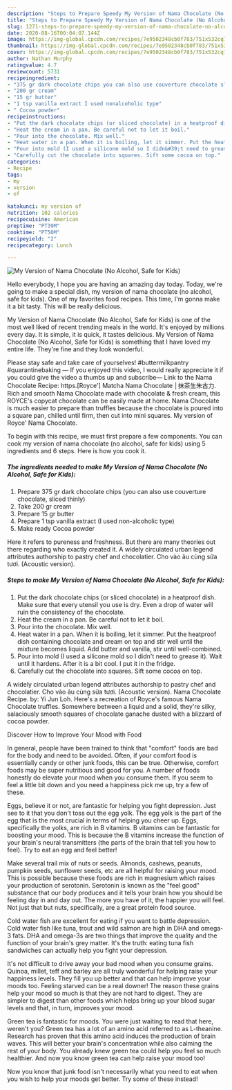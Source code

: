 ```yaml
---
description: "Steps to Prepare Speedy My Version of Nama Chocolate (No Alcohol, Safe for Kids)"
title: "Steps to Prepare Speedy My Version of Nama Chocolate (No Alcohol, Safe for Kids)"
slug: 1271-steps-to-prepare-speedy-my-version-of-nama-chocolate-no-alcohol-safe-for-kids
date: 2020-08-16T00:04:07.144Z
image: https://img-global.cpcdn.com/recipes/7e9502348cb0f783/751x532cq70/my-version-of-nama-chocolate-no-alcohol-safe-for-kids-recipe-main-photo.jpg
thumbnail: https://img-global.cpcdn.com/recipes/7e9502348cb0f783/751x532cq70/my-version-of-nama-chocolate-no-alcohol-safe-for-kids-recipe-main-photo.jpg
cover: https://img-global.cpcdn.com/recipes/7e9502348cb0f783/751x532cq70/my-version-of-nama-chocolate-no-alcohol-safe-for-kids-recipe-main-photo.jpg
author: Nathan Murphy
ratingvalue: 4.7
reviewcount: 5731
recipeingredient:
- "375 gr dark chocolate chips you can also use couverture chocolate sliced thinly"
- "200 gr cream"
- "15 gr butter"
- "1 tsp vanilla extract I used nonalcoholic type"
- " Cocoa powder"
recipeinstructions:
- "Put the dark chocolate chips (or sliced chocolate) in a heatproof dish. Make sure that every utensil you use is dry. Even a drop of water will ruin the consistency of the chocolate."
- "Heat the cream in a pan. Be careful not to let it boil."
- "Pour into the chocolate. Mix well."
- "Heat water in a pan. When it is boiling, let it simmer. Put the heatproof dish containing chocolate and cream on top and stir well until the mixture becomes liquid. Add butter and vanilla, stir until well-combined."
- "Pour into mold (I used a silicone mold so I didn&#39;t need to grease it). Wait until it hardens. After it is a bit cool. I put it in the fridge."
- "Carefully cut the chocolate into squares. Sift some cocoa on top."
categories:
- Recipe
tags:
- my
- version
- of

katakunci: my version of 
nutrition: 102 calories
recipecuisine: American
preptime: "PT39M"
cooktime: "PT50M"
recipeyield: "2"
recipecategory: Lunch

---
```



![My Version of Nama Chocolate (No Alcohol, Safe for Kids)](https://img-global.cpcdn.com/recipes/7e9502348cb0f783/751x532cq70/my-version-of-nama-chocolate-no-alcohol-safe-for-kids-recipe-main-photo.jpg)

Hello everybody, I hope you are having an amazing day today. Today, we're going to make a special dish, my version of nama chocolate (no alcohol, safe for kids). One of my favorites food recipes. This time, I'm gonna make it a bit tasty. This will be really delicious.

My Version of Nama Chocolate (No Alcohol, Safe for Kids) is one of the most well liked of recent trending meals in the world. It's enjoyed by millions every day. It is simple, it is quick, it tastes delicious. My Version of Nama Chocolate (No Alcohol, Safe for Kids) is something that I have loved my entire life. They're fine and they look wonderful.

Please stay safe and take care of yourselves! #buttermilkpantry #quarantinebaking — If you enjoyed this video, I would really appreciate it if you could give the video a thumbs up and subscribe— Link to the Nama Chocolate Recipe: https.[Royce&#39;] Matcha Nama Chocolate │抹茶生朱古力. Rich and smooth Nama Chocolate made with chocolate &amp; fresh cream, this ROYCE&#39;s copycat chocolate can be easily made at home. Nama Chocolate is much easier to prepare than truffles because the chocolate is poured into a square pan, chilled until firm, then cut into mini squares. My version of Royce&#39; Nama Chocolate.


To begin with this recipe, we must first prepare a few components. You can cook my version of nama chocolate (no alcohol, safe for kids) using 5 ingredients and 6 steps. Here is how you cook it.

<!--inarticleads1-->

##### The ingredients needed to make My Version of Nama Chocolate (No Alcohol, Safe for Kids):

1. Prepare 375 gr dark chocolate chips (you can also use couverture chocolate, sliced thinly)
1. Take 200 gr cream
1. Prepare 15 gr butter
1. Prepare 1 tsp vanilla extract (I used non-alcoholic type)
1. Make ready  Cocoa powder


Here it refers to pureness and freshness. But there are many theories out there regarding who exactly created it. A widely circulated urban legend attributes authorship to pastry chef and chocolatier. Cho vào âu cùng sữa tươi. (Acoustic version). 

<!--inarticleads2-->

##### Steps to make My Version of Nama Chocolate (No Alcohol, Safe for Kids):

1. Put the dark chocolate chips (or sliced chocolate) in a heatproof dish. Make sure that every utensil you use is dry. Even a drop of water will ruin the consistency of the chocolate.
1. Heat the cream in a pan. Be careful not to let it boil.
1. Pour into the chocolate. Mix well.
1. Heat water in a pan. When it is boiling, let it simmer. Put the heatproof dish containing chocolate and cream on top and stir well until the mixture becomes liquid. Add butter and vanilla, stir until well-combined.
1. Pour into mold (I used a silicone mold so I didn&#39;t need to grease it). Wait until it hardens. After it is a bit cool. I put it in the fridge.
1. Carefully cut the chocolate into squares. Sift some cocoa on top.


A widely circulated urban legend attributes authorship to pastry chef and chocolatier. Cho vào âu cùng sữa tươi. (Acoustic version). Nama Chocolate Recipe. by: Yi Jun Loh. Here&#39;s a recreation of Royce&#39;s famous Nama Chocolate truffles. Somewhere between a liquid and a solid, they&#39;re silky, salaciously smooth squares of chocolate ganache dusted with a blizzard of cocoa powder. 

Discover How to Improve Your Mood with Food


In general, people have been trained to think that "comfort" foods are bad for the body and need to be avoided. Often, if your comfort food is essentially candy or other junk foods, this can be true. Otherwise, comfort foods may be super nutritious and good for you. A number of foods honestly do elevate your mood when you consume them. If you seem to feel a little bit down and you need a happiness pick me up, try a few of these.

Eggs, believe it or not, are fantastic for helping you fight depression. Just see to it that you don't toss out the egg yolk. The egg yolk is the part of the egg that is the most crucial in terms of helping you cheer up. Eggs, specifically the yolks, are rich in B vitamins. B vitamins can be fantastic for boosting your mood. This is because the B vitamins increase the function of your brain's neural transmitters (the parts of the brain that tell you how to feel). Try to eat an egg and feel better!

Make several trail mix of nuts or seeds. Almonds, cashews, peanuts, pumpkin seeds, sunflower seeds, etc are all helpful for raising your mood. This is possible because these foods are rich in magnesium which raises your production of serotonin. Serotonin is known as the "feel good" substance that our body produces and it tells your brain how you should be feeling day in and day out. The more you have of it, the happier you will feel. Not just that but nuts, specifically, are a great protein food source.

Cold water fish are excellent for eating if you want to battle depression. Cold water fish like tuna, trout and wild salmon are high in DHA and omega-3 fats. DHA and omega-3s are two things that improve the quality and the function of your brain's grey matter. It's the truth: eating tuna fish sandwiches can actually help you fight your depression. 

It's not difficult to drive away your bad mood when you consume grains. Quinoa, millet, teff and barley are all truly wonderful for helping raise your happiness levels. They fill you up better and that can help improve your moods too. Feeling starved can be a real downer! The reason these grains help your mood so much is that they are not hard to digest. They are simpler to digest than other foods which helps bring up your blood sugar levels and that, in turn, improves your mood.

Green tea is fantastic for moods. You were just waiting to read that here, weren't you? Green tea has a lot of an amino acid referred to as L-theanine. Research has proven that this amino acid induces the production of brain waves. This will better your brain's concentration while also calming the rest of your body. You already knew green tea could help you feel so much healthier. And now you know green tea can help raise your mood too!

Now you know that junk food isn't necessarily what you need to eat when you wish to help your moods get better. Try some of these instead!

